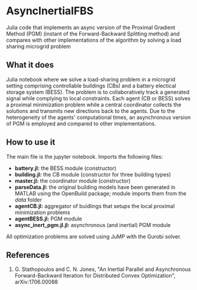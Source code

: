 # AsyncInertialFBS
Julia code that implements an async version of the Proximal Gradient Method (PGM) (instant of the Forward-Backward Splitting method) and compares with other implementations of the algorithm by solving a load sharing microgrid problem

## What it does
Julia notebook where we solve a load-sharing problem in a microgrid setting comprising controllable buildings (CBs) and a battery electical storage system (BESS).
The problem is to collaboratively track a generated signal while complying to local constraints. 
Each agent (CB or BESS) solves a proximal minimization problem while a central coordinator collects the solutions and transmits new directions back to the agents. 
Due to the heterogeneity of the agents' computational times, an asynchronous version of PGM is employed and compared to other implementations.  

## How to use it
The main file is the  jupyter notebook. Imports the following files:
* **battery.jl:**              the BESS module (constructor)
* **building.jl:**             the CB module (constructor for three building types)
* **master.jl:**               the coordinator module (constructor)
* **parseData.jl:**            the original building models have been generated in MATLAB using the OpenBuild package; module imports them from the *data* folder
* **agentCB.jl:**              aggregator of buidlings that setups the local proximal minimization problems
* **agentBESS.jl:**            PGM module
* **async_inert_pgm.jl.jl:**   asynchronous (and inertial) PGM module

All optimization problems are solved using JuMP with the Gurobi solver.

## References
1. G. Stathopoulos and C. N. Jones, "An Inertial Parallel and Asynchronous Forward-Backward Iteration for Distributed Convex Optimization", arXiv:1706.00088
